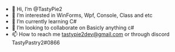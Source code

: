 - 👋 Hi, I’m @TastyPie2
- 👀 I’m interested in WinForms, Wpf, Console, Class and etc
- 🌱 I’m currently learning C#
- 💞️ I’m looking to collaborate on Basicly anything c#
- 📫 How to reach me tastypie2dev@gmail.com or through discord TastyPastry2#0866

<!---
TastyPie2/TastyPie2 is a ✨ special ✨ repository because its `README.md` (this file) appears on your GitHub profile.
You can click the Preview link to take a look at your changes.
--->
